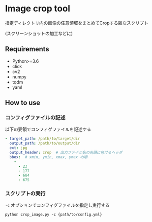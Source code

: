 # Image crop tool

指定ディレクトリ内の画像の任意領域をまとめてCropする雑なスクリプト

(スクリーンショットの加工などに)

## Requirements

* Python>=3.6
* click
* cv2
* numpy
* tqdm
* yaml

## How to use

### コンフィグファイルの記述

以下の要領でコンフィグファイルを記述する

```yaml
- target_path: /path/to/target/dir
  output_path: /path/to/output/dir
  ext: jpg
  output_header: crop  # 出力ファイル名の先頭に付けるヘッダ
  bbox:  # xmin, ymin, xmax, ymax の順
    - 
      - 23
      - 177
      - 684
      - 675
```


### スクリプトの実行

`-c` オプションでコンフィグファイルを指定し実行する

```
python crop_image.py -c {path/to/config.yml}
```
